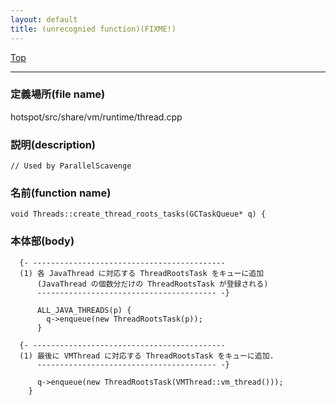 ```yaml
---
layout: default
title: (unrecognied function)(FIXME!)
---
```

[Top](../index.html)

--- 
### 定義場所(file name)
hotspot/src/share/vm/runtime/thread.cpp
### 説明(description)

```
// Used by ParallelScavenge
```

### 名前(function name)
```
void Threads::create_thread_roots_tasks(GCTaskQueue* q) {
```

### 本体部(body)
```
  {- -------------------------------------------
  (1) 各 JavaThread に対応する ThreadRootsTask をキューに追加
      (JavaThread の個数分だけの ThreadRootsTask が登録される)
      ---------------------------------------- -}

	  ALL_JAVA_THREADS(p) {
	    q->enqueue(new ThreadRootsTask(p));
	  }

  {- -------------------------------------------
  (1) 最後に VMThread に対応する ThreadRootsTask をキューに追加.
      ---------------------------------------- -}

	  q->enqueue(new ThreadRootsTask(VMThread::vm_thread()));
	}
	
```


